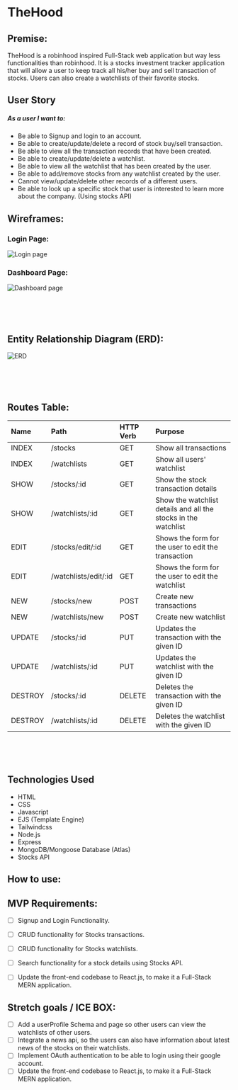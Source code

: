 # TheHood


## Premise:
TheHood is a robinhood inspired Full-Stack web application but way less functionalities than robinhood. It is a stocks investment tracker application that will allow a user to keep track all his/her buy and sell transaction of stocks. Users can also create a watchlists of their favorite stocks.


## User Story

##### As a user I want to:

- Be able to Signup and login to an account.
- Be able to create/update/delete a record of stock buy/sell transaction.
- Be able to view all the transaction records that have been created.
- Be able to create/update/delete a watchlist.
- Be able to view all the watchlist that has been created by the user.
- Be able to add/remove stocks from any watchlist created by the user.
- Cannot view/update/delete other records of a different users.
- Be able to look up a specific stock that user is interested to learn more about the company. (Using stocks API)


## Wireframes:

### Login Page:
![Login page](https://user-images.githubusercontent.com/42398487/173120701-8999b8cd-8b5a-49af-96df-4c3833b6d921.png)



### Dashboard Page:
![Dashboard page](https://user-images.githubusercontent.com/42398487/173123139-6cfa67d1-2b89-4bff-9fc8-0f4a712a6717.png)





<br/>
<br/>
<br/>

## Entity Relationship Diagram (ERD):
![ERD](https://user-images.githubusercontent.com/42398487/173135653-cc47cf7e-573b-4092-bf2e-69499375b333.png)





<br/>
<br/>
<br/>

## Routes Table:
|Name  |Path   |HTTP Verb |Purpose|
|:----|:-----|:--------|:-----|
|INDEX |/stocks|GET       |Show all transactions|
|INDEX |/watchlists|GET       |Show all users' watchlist|
|SHOW |/stocks/:id|GET       |Show the stock transaction details|
|SHOW |/watchlists/:id|GET       |Show the watchlist details and all the stocks in the watchlist|
|EDIT |/stocks/edit/:id|GET    |Shows the form for the user to edit the transaction|
|EDIT |/watchlists/edit/:id|GET    |Shows the form for the user to edit the watchlist|
|NEW |/stocks/new|POST    |Create new transactions|
|NEW |/watchlists/new|POST    |Create new watchlist|
|UPDATE |/stocks/:id|PUT    |Updates the transaction with the given ID|
|UPDATE |/watchlists/:id|PUT    |Updates the watchlist with the given ID|
|DESTROY |/stocks/:id|DELETE    |Deletes the transaction with the given ID|
|DESTROY |/watchlists/:id|DELETE    |Deletes the watchlist with the given ID|


<br/>
<br/>
<br/>

## Technologies Used

- HTML
- CSS
- Javascript
- EJS (Template Engine)
- Tailwindcss
- Node.js
- Express
- MongoDB/Mongoose Database (Atlas)
- Stocks API

## How to use:



## MVP Requirements:

- [ ] Signup and Login Functionality.
- [ ] CRUD functionality for Stocks transactions.
- [ ] CRUD functionality for Stocks watchlists.
- [ ] Search functionality for a stock details using Stocks API.
- [ ] Update the front-end codebase to React.js, to make it a Full-Stack MERN application.


## Stretch goals / ICE BOX:

- [ ] Add a userProfile Schema and page so other users can view the watchlists of other users.
- [ ] Integrate a news api, so the users can also have information about latest news of the stocks on their watchlists.
- [ ] Implement OAuth authentication to be able to login using their google account.
- [ ] Update the front-end codebase to React.js, to make it a Full-Stack MERN application.
